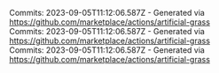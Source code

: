 Commits: 2023-09-05T11:12:06.587Z - Generated via https://github.com/marketplace/actions/artificial-grass
<br>
Commits: 2023-09-05T11:12:06.587Z - Generated via https://github.com/marketplace/actions/artificial-grass
<br>
Commits: 2023-09-05T11:12:06.587Z - Generated via https://github.com/marketplace/actions/artificial-grass
<br>
